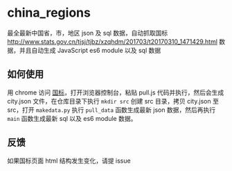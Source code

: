# china_regions

最全最新中国省，市，地区 json 及 sql 数据，自动抓取国标 http://www.stats.gov.cn/tjsj/tjbz/xzqhdm/201703/t20170310_1471429.html 数据，并且自动生成 JavaScript es6 module 以及 sql 数据

## 如何使用

用 chrome 访问 [国标](http://www.stats.gov.cn/tjsj/tjbz/xzqhdm/201703/t20170310_1471429.html)，打开浏览器控制台，粘贴 pull.js 代码并执行，然后会生成 city.json 文件，在仓库目录下执行 `mkdir src` 创建 src 目录，拷贝 city.json 至 src，打开 `makedata.py` 执行 `pull_data` 函数生成最新 json 数据，然后再执行 `main` 函数生成最新 sql 以及 es6 module 数据。


## 反馈

如果国标页面 html 结构发生变化，请提 issue